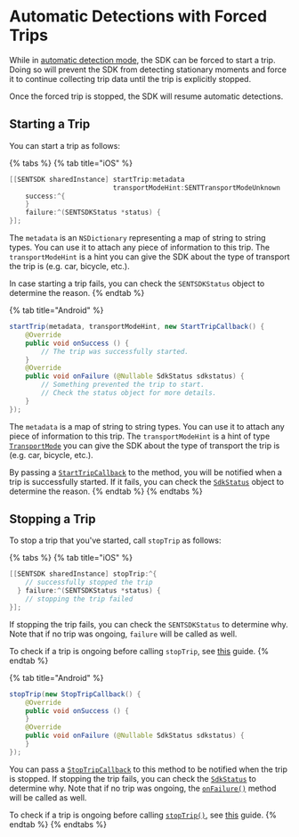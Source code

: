 # Automatic Detections with Forced Trips

While in [automatic detection mode](automatic-detections.md), the SDK can be forced to start a trip. Doing so will prevent the SDK from detecting stationary moments and force it to continue collecting trip data until the trip is explicitly stopped.

Once the forced trip is stopped, the SDK will resume automatic detections.

## Starting a Trip

You can start a trip as follows:

{% tabs %}
{% tab title="iOS" %}
```objectivec
[[SENTSDK sharedInstance] startTrip:metadata 
                          transportModeHint:SENTTransportModeUnknown
    success:^{
    }
    failure:^(SENTSDKStatus *status) {
}];
```

The `metadata` is an `NSDictionary` representing a map of string to string types. You can use it to attach any piece of information to this trip. The `transportModeHint` is a hint you can give the SDK about the type of transport the trip is \(e.g. car, bicycle, etc.\).

In case starting a trip fails, you can check the `SENTSDKStatus` object to determine the reason. 
{% endtab %}

{% tab title="Android" %}
```java
startTrip(metadata, transportModeHint, new StartTripCallback() {
    @Override
    public void onSuccess () {
        // The trip was successfully started.
    }
    @Override
    public void onFailure (@Nullable SdkStatus sdkstatus) {
        // Something prevented the trip to start.
        // Check the status object for more details.
    }
});
```

The `metadata` is a map of string to string types. You can use it to attach any piece of information to this trip. The `transportModeHint` is a hint of type [`TransportMode`](../../api-reference/android/trip/transportmode.md) you can give the SDK about the type of transport the trip is \(e.g. car, bicycle, etc.\).

By passing a [`StartTripCallback`](../../api-reference/android/trip/starttripcallback.md) to the method, you will be notified when a trip is successfully started. If it fails, you can check the [`SdkStatus`](../../api-reference/android/sdkstatus/) object to determine the reason. 
{% endtab %}
{% endtabs %}

## Stopping a Trip

To stop a trip that you've started, call `stopTrip` as follows:

{% tabs %}
{% tab title="iOS" %}
```objectivec
[[SENTSDK sharedInstance] stopTrip:^{
    // successfully stopped the trip
  } failure:^(SENTSDKStatus *status) {
    // stopping the trip failed
}];
```

If stopping the trip fails, you can check the `SENTSDKStatus` to determine why. Note that if no trip was ongoing, `failure`  will be called as well.

To check if a trip is ongoing before calling `stopTrip`, see [this](checking-trip-status.md) guide.
{% endtab %}

{% tab title="Android" %}
```java
stopTrip(new StopTripCallback() {
    @Override
    public void onSuccess () {
    }
    @Override
    public void onFailure (@Nullable SdkStatus sdkstatus) {
    }
});
```

You can pass a [`StopTripCallback`](../../api-reference/android/trip/stoptripcallback.md) to this method to be notified when the trip is stopped. If stopping the trip fails, you can check the [`SdkStatus`](../../api-reference/android/sdkstatus/) to determine why. Note that if no trip was ongoing, the [`onFailure()`](../../api-reference/android/trip/stoptripcallback.md#onfailure) method will be called as well.

To check if a trip is ongoing before calling [`stopTrip()`](../../api-reference/android/sentiance.md#starttrip), see [this](checking-trip-status.md) guide.
{% endtab %}
{% endtabs %}



